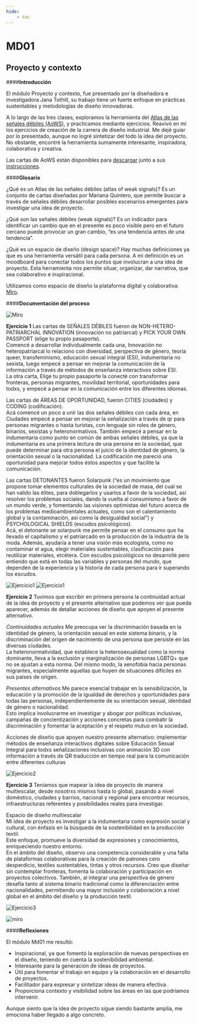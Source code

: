 ```yaml
---
hide:
    - toc
---
```


# MD01

## **Proyecto y contexto** 

####**Introducción**

El módulo Proyecto y contexto, fue presentado por la diseñadora e investigadora Jana Tothill, su trabajo tiene un fuerte enfoque en prácticas sustentables y metodologías de diseño innovadoras.

A lo largo de las tres clases, exploramos la herramienta del [Atlas de las señales débiles (AoWS)](https://fablabbcn.org/blog/emergent-ideas/atlas-of-weak-signals), y practicamos mediante ejercicios. Reavivó en mí los ejercicios de creación de la carrera de diseño industrial. Me dejé guiar por lo presentado, aunque no logré sintetizar del todo la idea del proyecto. No obstante, encontré la herramienta sumamente interesante, inspiradora, colaborativa y creativa. 

Las cartas de AoWS están disponibles para [descargar](https://fablabbcn.org/wp-content/uploads/2022/03/WeakSignals-.pdf)  junto a sus [instrucciones](https://fablabbcn.org/wp-content/uploads/2022/03/WeakSignals-manual.pdf). 


####**Glosario**

¿Qué es un Atlas de las señales débiles (atlas of weak signals)? 
Es un conjunto de cartas diseñadas por Mariana Quintero, que permite buscar a través de señales débiles desarrollar posibles escenarios emergentes para investigar una idea de proyecto.  

¿Qué son las señales débiles (weak signals)? 
Es un indicador para identificar un cambio que en el presente es poco visible pero en el futuro cercano puede provocar un gran cambio, “es una tendencia antes de una tendencia”. 

¿Qué es un espacio de diseño (design space)?
Hay muchas definiciones ya que es una herramienta versátil para cada persona. 
A mi definición es un moodboard para conectar todos los puntos que involucran a una idea de proyecto. Esta herramienta nos permite situar, organizar, dar narrativa, que sea colaborativo e inspiracional. 

Utilizamos como espacio de diseño la plataforma digital y colaborativa: [Miro](https://miro.com/es/signup/).


####**Documentación del proceso**

![Miro](../images/MD01/miro.png)

**Ejercicio 1**
Las cartas de SEÑALES DÉBILES fueron de NON-HETERO-PATRIARCHAL INNOVATION (innovación no patriarcal) y PICK YOUR OWN PASSPORT (elige tu propio pasaporte). <br> Comencé a desarrollar individualmente cada una, Innovación no heteropatriarcal lo relaciono con diversidad, perspectiva de género, teoría queer, transfeminismo, educación sexual integral (ESI), indumentaria no sexista, luego empecé a pensar en mejorar la comunicación de la información a través de métodos de enseñanza interactivos sobre ESI. <br> La otra carta, Elige tu propio pasaporte la conecté con transformar fronteras, personas migrantes, movilidad territorial, oportunidades para todxs, y empecé a pensar en la comunicación entre los diferentes idiomas. 

Las cartas de ÁREAS DE OPORTUNIDAD, fueron CITIES (ciudades) y CODING (codificación). <br> Acá comencé un poco a unir las dos señales débiles con cada área, en Ciudades empecé a pensar en mejorar la señalización a través de qr para personas migrantes o hasta turistas, con lenguaje sin roles de género, binarios, sexistas y heteronormativos. También empecé a pensar en la indumentaria como punto en común de ambas señales débiles, ya que la indumentaria es una primera lectura de una persona en la sociedad, que puede determinar para otra persona el juicio de la identidad de género, la orientación sexual o la nacionalidad. 
La codificación me pareció una oportunidad para mejorar todos éstos aspectos y que facilite la comunicación. 

Las cartas DETONANTES fueron Solarpunk (“es un movimiento que propone tomar elementos culturales de la sociedad de masa, del cual se han valido las élites, para doblegarlos y usarlos a favor de la sociedad, así resolver los problemas sociales, dando la vuelta al consumismo a favor de un mundo verde, y fomentando las visiones optimistas del futuro acerca de los problemas medioambientales actuales, como son el calentamiento global y la contaminación, así como la desigualdad social”) y PSYCHOLOGICAL SHIELDS (escudos psicológicos). <br> Acá, el detonante se solarpunk me permite pensar en el consumo que ha llevado el capitalismo y el patriarcado en la producción de la industria de la moda. Además, ayudaría a tener una visión más ecologista, como no contaminar el agua, elegir materiales sustentables, clasificación para reutilizar materiales, etcétera. 
Con escudos psicológicos no desarrollé pero entiendo que está en todas las variables y personas del mundo, que dependen de la experiencia y la historia de cada persona para ir superando los escudos. 

![Ejercicio1](../images/MD01/ej1.jpg)
![Ejercicio1](../images/MD01/atlas.jpg)

**Ejercicio 2**
Tuvimos que escribir en primera persona la continuidad actual de la idea de proyecto y el presente alternativo que podemos ver que pueda aparecer, además de detallar acciones de diseño que apoyen el presente alternativo. 

_Continuidades actuales_
Me preocupa ver la discriminación basada en la identidad de género, la orientación sexual en este sistema binario, y la discriminación del origen de nacimiento de una persona que persiste en las diversas ciudades. <br>
La heteronormatividad, que establece la heterosexualidad como la norma dominante, lleva a la exclusión y marginalización de personas LGBTQ+ que no se ajustan a esta norma. Del mismo modo, la xenofobia hacia personas migrantes, especialmente aquellas que huyen de situaciones difíciles en sus países de origen.

_Presentes alternativos_
Me parece esencial trabajar en la sensibilización, la educación y la promoción de la igualdad de derechos y oportunidades para todas las personas, independientemente de su orientación sexual, identidad de género o nacionalidad. <br> Esto implica involucrarme en investigar y abogar por políticas inclusivas, campañas de concientización y acciones concretas para combatir la discriminación y fomentar la aceptación y el respeto mutuo en la sociedad. 

Acciones de diseño que apoyen nuestro presente alternativo:
implementar métodos de enseñanza interactivos digitales sobre Educación Sexual Integral para todxs
señalizaciones inclusivas con animación 3D con información a través de QR
traducción en tiempo real para la comunicación entre diferentes culturas

![Ejercicio2](../images/MD01/ej2.png)

**Ejercicio 3**
Teníamos que mapear la idea de proyecto de manera multiescalar, desde nosotrxs mismxs hasta lo global, pasando a nivel doméstico, ciudades y barrios, nacional y regional para encontrar recursos, infraestructuras referentes y posibilidades reales para investigar. 

Espacio de diseño multiescalar <br>
Mi idea de proyecto es investigar a la indumentaria como expresión social y cultural, con énfasis en la búsqueda de la sostenibilidad en la producción textil. <br>
Este enfoque, promueve la diversidad de expresiones y conocimientos, enriqueciendo nuestro entorno. <br>
En el ámbito del diseño, observo una competencia considerable y una falta de plataformas colaborativas para la creación de patrones cero desperdicio, textiles sustentables, tintas y otros recursos. Creo que diseñar sin contemplar fronteras, fomenta la colaboración y participación en proyectos colectivos. También, al integrar una perspectiva de género desafía tanto al sistema binario tradicional como la diferenciación entre nacionalidades, permitiendo una mayor inclusión y colaboración a nivel global en el ámbito del diseño y la producción textil. 

![Ejercicio3](../images/MD01/ej3.ong)

![miro](../images/MD01/aows.jpg)

####**Reflexiones**

El módulo Md01 me resultó: <br>
- Inspiracional, ya que fomentó la exploración de nuevas perspectivas en el diseño, teniendo en cuenta la sostenibilidad ambiental. <br>
- Interesante para la generación de ideas de proyectos. <br>
- Útil para fomentar el trabajo en equipo y la colaboración en el desarrollo de proyectos. <br>
- Facilitador para expresar y sintetizar ideas de manera efectiva. <br>
- Proporciona contexto y visibilidad sobre las áreas en las que podríamos intervenir. 

Aunque siento que la idea de proyecto sigue siendo bastante amplia, me emociona haber llegado a algo concreto.


[/Users/usuario/Desktop/efdi/lucia_rossi/docs/images/MD01/Ejercicio1.jpg]: /Users/usuario/Desktop/efdi/lucia_rossi/docs/images/MD01/Ejercicio1.jpg